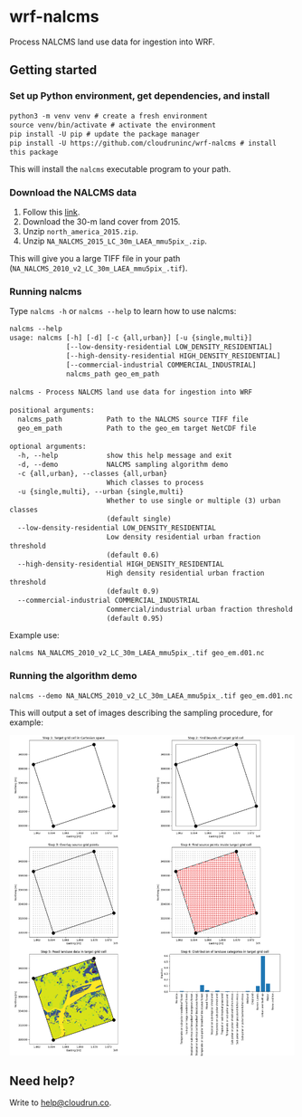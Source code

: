 # wrf-nalcms

Process NALCMS land use data for ingestion into WRF.

## Getting started

### Set up Python environment, get dependencies, and install

```
python3 -m venv venv # create a fresh environment
source venv/bin/activate # activate the environment
pip install -U pip # update the package manager
pip install -U https://github.com/cloudruninc/wrf-nalcms # install this package
```

This will install the `nalcms` executable program to your path.

### Download the NALCMS data

1. Follow this [link](http://www.cec.org/north-american-environmental-atlas/land-cover-30m-2015-landsat-and-rapideye/).
2. Download the 30-m land cover from 2015.
3. Unzip `north_america_2015.zip`.
4. Unzip `NA_NALCMS_2015_LC_30m_LAEA_mmu5pix_.zip`.

This will give you a large TIFF file in your path (`NA_NALCMS_2010_v2_LC_30m_LAEA_mmu5pix_.tif`).

### Running nalcms

Type `nalcms -h` or `nalcms --help` to learn how to use nalcms:

```
nalcms --help
usage: nalcms [-h] [-d] [-c {all,urban}] [-u {single,multi}]
              [--low-density-residential LOW_DENSITY_RESIDENTIAL]
              [--high-density-residential HIGH_DENSITY_RESIDENTIAL]
              [--commercial-industrial COMMERCIAL_INDUSTRIAL]
              nalcms_path geo_em_path

nalcms - Process NALCMS land use data for ingestion into WRF

positional arguments:
  nalcms_path           Path to the NALCMS source TIFF file
  geo_em_path           Path to the geo_em target NetCDF file

optional arguments:
  -h, --help            show this help message and exit
  -d, --demo            NALCMS sampling algorithm demo
  -c {all,urban}, --classes {all,urban}
                        Which classes to process
  -u {single,multi}, --urban {single,multi}
                        Whether to use single or multiple (3) urban classes
                        (default single)
  --low-density-residential LOW_DENSITY_RESIDENTIAL
                        Low density residential urban fraction threshold
                        (default 0.6)
  --high-density-residential HIGH_DENSITY_RESIDENTIAL
                        High density residential urban fraction threshold
                        (default 0.9)
  --commercial-industrial COMMERCIAL_INDUSTRIAL
                        Commercial/industrial urban fraction threshold
                        (default 0.95)
```

Example use:

```
nalcms NA_NALCMS_2010_v2_LC_30m_LAEA_mmu5pix_.tif geo_em.d01.nc
```

### Running the algorithm demo

```
nalcms --demo NA_NALCMS_2010_v2_LC_30m_LAEA_mmu5pix_.tif geo_em.d01.nc
```

This will output a set of images describing the sampling procedure, for example:

![NALCMS demo](nalcms_demo.png)

## Need help?

Write to [help@cloudrun.co](mailto:help@cloudrun.co).
